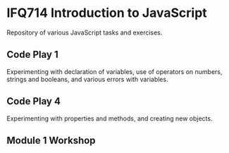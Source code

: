 # IFQ714 Introduction to JavaScript
Repository of various JavaScript tasks and exercises.

## Code Play 1
Experimenting with declaration of variables, use of operators on numbers, strings and booleans, and various errors with variables.

## Code Play 4
Experimenting with properties and methods, and creating new objects.

## Module 1 Workshop
